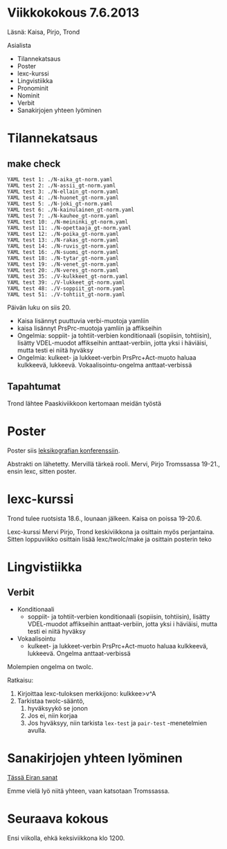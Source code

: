 # Viikkokokous 7.6.2013

Läsnä: Kaisa, Pirjo, Trond

Asialista

* Tilannekatsaus
* Poster
* lexc-kurssi
* Lingvistiikka
*  Pronominit
*  Nominit
*  Verbit
* Sanakirjojen yhteen lyöminen

#  Tilannekatsaus

## make check
```
YAML test 1: ./N-aika_gt-norm.yaml 
YAML test 2: ./N-assii_gt-norm.yaml 
YAML test 3: ./N-ellain_gt-norm.yaml 
YAML test 4: ./N-huonet_gt-norm.yaml 
YAML test 5: ./N-joki_gt-norm.yaml 
YAML test 6: ./N-kainulainen_gt-norm.yaml 
YAML test 7: ./N-kauhee_gt-norm.yaml 
YAML test 10: ./N-meininki_gt-norm.yaml 
YAML test 11: ./N-opettaaja_gt-norm.yaml 
YAML test 12: ./N-poika_gt-norm.yaml 
YAML test 13: ./N-rakas_gt-norm.yaml 
YAML test 14: ./N-ruvis_gt-norm.yaml 
YAML test 16: ./N-suomi_gt-norm.yaml 
YAML test 18: ./N-tytar_gt-norm.yaml 
YAML test 19: ./N-venet_gt-norm.yaml 
YAML test 20: ./N-veres_gt-norm.yaml 
YAML test 35: ./V-kulkkeet_gt-norm.yaml 
YAML test 39: ./V-lukkeet_gt-norm.yaml 
YAML test 48: ./V-soppiit_gt-norm.yaml 
YAML test 51: ./V-tohtiit_gt-norm.yaml 
```

Päivän luku on siis 20.

* Kaisa lisännyt puuttuvia verbi-muotoja yamliin
* kaisa lisännyt PrsPrc-muotoja yamliin ja affikseihin
* Ongelmia: soppiit- ja tohtiit-verbien konditionaali (sopiisin, tohtiisin), lisätty VDEL-muodot affikseihin anttaat-verbiin, jotta yksi i häviäisi, mutta testi ei niitä hyväksy
* Ongelmia: kulkeet- ja lukkeet-verbin PrsPrc+Act-muoto haluaa kulkkeevä, lukkeevä. Vokaalisointu-ongelma anttaat-verbissä

## Tapahtumat

Trond lähtee Paaskiviikkoon kertomaan meidän työstä

#  Poster

Poster siis [leksikografian konferenssiin](http://nordisksprogkoordination.org/nfl/konferencer-og-symposier/12.-konferanse-om-leksikografi-i-norden).

Abstrakti on lähetetty. Mervillä tärkeä rooli.
Mervi, Pirjo Tromssassa 19-21., ensin lexc, sitten poster.

#  lexc-kurssi

Trond tulee ruotsista 18.6., lounaan jälkeen.
Kaisa on poissa 19-20.6.

Lexc-kurssi Mervi Pirjo,  Trond keskiviikkona
ja osittain myös perjantaina. Sitten loppuviikko osittain
lisää lexc/twolc/make ja osittain posterin teko

#  Lingvistiikka

##   Verbit

* Konditionaali
    - soppiit- ja tohtiit-verbien konditionaali (sopiisin, tohtiisin), lisätty VDEL-muodot affikseihin anttaat-verbiin, jotta yksi i häviäisi, mutta testi ei niitä hyväksy
* Vokaalisointu
    - kulkeet- ja lukkeet-verbin PrsPrc+Act-muoto haluaa kulkkeevä, lukkeevä. Ongelma anttaat-verbissä

Molempien ongelma on twolc.

Ratkaisu: 

1. Kirjoittaa lexc-tuloksen merkkijono: kulkkee>v^A
1. Tarkistaa twolc-sääntö, 
    1. hyväksyykö se jonon
    1. Jos ei, niin korjaa
    1. Jos hyväksyy, niin tarkista `lex-test` ja `pair-test` -menetelmien avulla.

#  Sanakirjojen yhteen lyöminen

[Tässä Eiran sanat](https://gtsvn.uit.no/langtech/trunk/words/dicts/fkvnob/inc/pos_aikamtka/)

Emme vielä lyö niitä yhteen, vaan katsotaan Tromssassa.

# Seuraava kokous

Ensi viikolla, ehkä keksiviikkona klo 1200.
